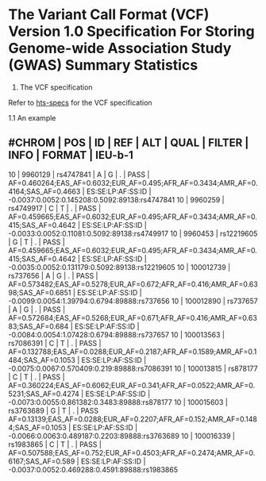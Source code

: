 # The Variant Call Format (VCF) Version 1.0 Specification For Storing Genome-wide Association Study (GWAS) Summary Statistics

1. The VCF specification

Refer to [hts-specs](https://samtools.github.io/hts-specs/VCFv4.2.pdf) for the VCF specification

1.1 An example

#CHROM | POS	| ID	| REF |	ALT |	QUAL	| FILTER | INFO	| FORMAT | IEU-b-1
------------------------------------------------------------------------------
10 | 9960129 | rs4747841 | A | G | . | PASS | AF=0.460264;EAS_AF=0.6032;EUR_AF=0.495;AFR_AF=0.3434;AMR_AF=0.4164;SAS_AF=0.4663 |	ES:SE:LP:AF:SS:ID	| -0.0037:0.0052:0.145208:0.5092:89138:rs4747841
10 | 9960259 |	rs4749917 |	C |	T |	. |	PASS |	AF=0.459665;EAS_AF=0.6032;EUR_AF=0.495;AFR_AF=0.3434;AMR_AF=0.415;SAS_AF=0.4642 |	ES:SE:LP:AF:SS:ID	| -0.0033:0.0052:0.11081:0.5092:89138:rs4749917
10 |	9960453 |	rs12219605 |	G |	T |	. |	PASS |	AF=0.459665;EAS_AF=0.6032;EUR_AF=0.495;AFR_AF=0.3434;AMR_AF=0.415;SAS_AF=0.4642	| ES:SE:LP:AF:SS:ID	| -0.0035:0.0052:0.131179:0.5092:89138:rs12219605
10	| 100012739 |	rs737656 |	A |	G |	. |	PASS |	AF=0.573482;EAS_AF=0.5278;EUR_AF=0.672;AFR_AF=0.416;AMR_AF=0.6398;SAS_AF=0.6851	| ES:SE:LP:AF:SS:ID	| -0.0099:0.0054:1.39794:0.6794:89888:rs737656
10 |	100012890	| rs737657 |	A |	G |	. |	PASS |	AF=0.572684;EAS_AF=0.5268;EUR_AF=0.671;AFR_AF=0.416;AMR_AF=0.6383;SAS_AF=0.684	| ES:SE:LP:AF:SS:ID	| -0.0084:0.0054:1.07428:0.6794:89888:rs737657
10 |	100013563	| rs7086391 | C |	T |	. |	PASS |	AF=0.132788;EAS_AF=0.0288;EUR_AF=0.2187;AFR_AF=0.1589;AMR_AF=0.1484;SAS_AF=0.1053	| ES:SE:LP:AF:SS:ID	| -0.0075:0.0067:0.570409:0.219:89888:rs7086391
10 |	100013815 |	rs878177 |	C | T |	. |	PASS |	AF=0.360224;EAS_AF=0.6062;EUR_AF=0.341;AFR_AF=0.0522;AMR_AF=0.5231;SAS_AF=0.4274	| ES:SE:LP:AF:SS:ID	| -0.0073:0.0055:0.861382:0.3483:89888:rs878177
10 |	100015603	| rs3763689 |	G |	T |	. |	PASS	AF=0.13139;EAS_AF=0.0288;EUR_AF=0.2207;AFR_AF=0.152;AMR_AF=0.1484;SAS_AF=0.1053	| ES:SE:LP:AF:SS:ID	| -0.0066:0.0063:0.489187:0.2203:89888:rs3763689
10 | 100016339 |	rs1983865 |	C |	T |	. |	PASS |	AF=0.507588;EAS_AF=0.752;EUR_AF=0.4503;AFR_AF=0.2474;AMR_AF=0.6167;SAS_AF=0.589 |	ES:SE:LP:AF:SS:ID	| -0.0037:0.0052:0.469288:0.4591:89888:rs1983865
